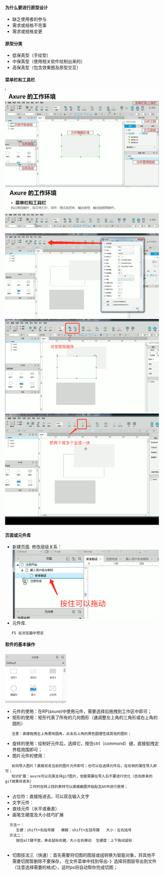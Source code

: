 #### 为什么要进行原型设计

* 缺乏使用者的参与
* 需求或规格不完事
* 需求或规格变更

#### 原型分类
* 低保真型（手绘型）
* 中保真型（使用相关软件绘制出来的）
* 高保真型（包含效果图及原型交互）


#### 菜单栏和工具栏
![](img/02.png)
![](img/03.png)
![](img/04.png)
![](img/05.png)
![](img/06.png)

#### 页面或元件库
* 新建页面.  修改层级关系：![](img/07.png)
* 元件库. 


````
   F5 在浏览器中预览
````

#### 软件的基本操作
![](img/01.png)
* 元件的使用：在RP(axure)中使用元件，需要选择后拖拽到工作区中即可；
* 矩形的使用：矩形代表了所有的几何图形（通调整左上角的三角形或右上角的圆形）

````
   注意：直接拖拽左上角更改圆角，点击右上角的黑色圆理性成其他的图形；
````
* 旋转的使用：绘制好元件后，选择它，按住ctrl（commond）键，直接挺拽定界框周围即可；
* 图片元件的使用：

````
   如何导入图片？直接双击当前的图片元件即可；也可以在选择元件后，在右侧的属性导入即可；
   知识扩展：axure可以完美支持gif图片，但是需要在导入后不要进行优化（否则原来的gif效果将丢失）
           工作时在网上找的素材可以直接截图并粘贴互AX中进行使用；
````

* 占位符：直接拖进去，可以双击输入文字
* 文字元件：
* 直线元件（水平或垂直）
* 画笔生硬度及大小技巧扩展
````
  方法一：
     生硬：shift+右括号键   模糊：shift+左括号键   大小：左右括号
  方法二：
     按住alt键不放，单击鼠标右键，大小左右移动  生硬度：上下拖动鼠标
     
````
* 切图技法三（快速）：首先需要将切图的图层或组转换为智能对象，将其他不需要切图暂删除不要保存， 在文件菜单中找到导出-》选择将图层导出到文件（注意选择需要的格式），这时ps将自动帮你完成切图；
